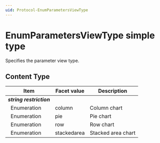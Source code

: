 ```yaml
---
uid: Protocol-EnumParametersViewType
---
```


# EnumParametersViewType simple type

Specifies the parameter view type.

## Content Type

|Item|Facet value|Description|
|--- |--- |--- |
|***string restriction***|||
|&nbsp;&nbsp;Enumeration|column|Column chart|
|&nbsp;&nbsp;Enumeration|pie|Pie chart|
|&nbsp;&nbsp;Enumeration|row|Row chart|
|&nbsp;&nbsp;Enumeration|stackedarea|Stacked area chart|
